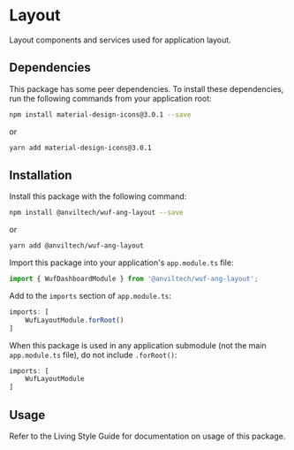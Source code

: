 Layout
===============

Layout components and services used for application layout.

Dependencies
------------
This package has some peer dependencies.  To install these dependencies, run the following commands from your application root:

```bash
npm install material-design-icons@3.0.1 --save
```

or

```bash
yarn add material-design-icons@3.0.1
```

Installation
------------
Install this package with the following command:

```bash
npm install @anviltech/wuf-ang-layout --save
```

or

```bash
yarn add @anviltech/wuf-ang-layout
```

Import this package into your application's `app.module.ts` file:

```typescript
import { WufDashboardModule } from '@anviltech/wuf-ang-layout';
```

Add to the `imports` section of `app.module.ts`:

```typescript
imports: [
    WufLayoutModule.forRoot()
]
```

When this package is used in any application submodule (not the main `app.module.ts` file), do not include `.forRoot()`:

```typescript
imports: [
    WufLayoutModule
]
```

Usage
-----

Refer to the Living Style Guide for documentation on usage of this package. 
